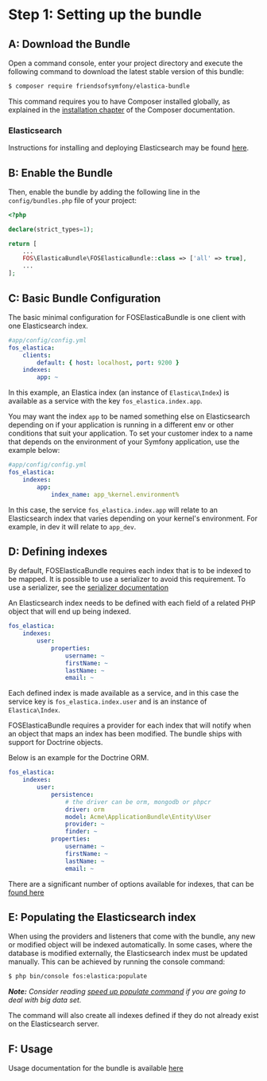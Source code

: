 Step 1: Setting up the bundle
=============================

A: Download the Bundle
----------------------

Open a command console, enter your project directory and execute the
following command to download the latest stable version of this bundle:

```bash
$ composer require friendsofsymfony/elastica-bundle
```

This command requires you to have Composer installed globally, as explained
in the [installation chapter](https://getcomposer.org/doc/00-intro.md)
of the Composer documentation.

### Elasticsearch

Instructions for installing and deploying Elasticsearch may be found [here](https://www.elastic.co/downloads/elasticsearch).

B: Enable the Bundle
-------------------------

Then, enable the bundle by adding the following line in the `config/bundles.php`
file of your project:

```php
<?php

declare(strict_types=1);

return [
    ...
    FOS\ElasticaBundle\FOSElasticaBundle::class => ['all' => true],
    ...
];
```

C: Basic Bundle Configuration
-----------------------------

The basic minimal configuration for FOSElasticaBundle is one client with one Elasticsearch
index.

```yaml
#app/config/config.yml
fos_elastica:
    clients:
        default: { host: localhost, port: 9200 }
    indexes:
        app: ~
```

In this example, an Elastica index (an instance of `Elastica\Index`) is available as a
service with the key `fos_elastica.index.app`.

You may want the index `app` to be named something else on Elasticsearch depending on
if your application is running in a different env or other conditions that suit your
application. To set your customer index to a name that depends on the environment of your
Symfony application, use the example below:

```yaml
#app/config/config.yml
fos_elastica:
    indexes:
        app:
            index_name: app_%kernel.environment%
```

In this case, the service `fos_elastica.index.app` will relate to an Elasticsearch index
that varies depending on your kernel's environment. For example, in dev it will relate to
`app_dev`.

D: Defining indexes
-----------------------

By default, FOSElasticaBundle requires each index that is to be indexed to be mapped.
It is possible to use a serializer to avoid this requirement. To use a serializer, see
the [serializer documentation](serializer.md)

An Elasticsearch index needs to be defined with each field of a related PHP object that
will end up being indexed.

```yaml
fos_elastica:
    indexes:
        user:
            properties:
                username: ~
                firstName: ~
                lastName: ~
                email: ~
```

Each defined index is made available as a service, and in this case the service key is
`fos_elastica.index.user` and is an instance of `Elastica\Index`.

FOSElasticaBundle requires a provider for each index that will notify when an object
that maps an index has been modified. The bundle ships with support for Doctrine objects.

Below is an example for the Doctrine ORM.

```yaml
fos_elastica:
    indexes:
        user:
            persistence:
                # the driver can be orm, mongodb or phpcr
                driver: orm
                model: Acme\ApplicationBundle\Entity\User
                provider: ~
                finder: ~
            properties:
                username: ~
                firstName: ~
                lastName: ~
                email: ~
```

There are a significant number of options available for indexes, that can be
[found here](indexes.md)

E: Populating the Elasticsearch index
-------------------------------------

When using the providers and listeners that come with the bundle, any new or modified
object will be indexed automatically. In some cases, where the database is modified
externally, the Elasticsearch index must be updated manually. This can be achieved by
running the console command:

```bash
$ php bin/console fos:elastica:populate
```

_**Note:** Consider reading [speed up populate command](cookbook/speed-up-populate-command.md) if you are going to deal with big data set._

The command will also create all indexes defined if they do not already exist
on the Elasticsearch server.

F: Usage
--------

Usage documentation for the bundle is available [here](usage.md)
